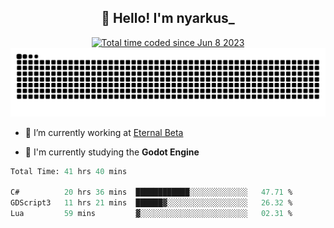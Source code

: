 <h2 align="center">👋 Hello! I'm nyarkus_</h2>
<p align="center">
  <a href="https://wakatime.com/@8f9aa332-6725-4e00-a5d9-b2317a4b74a6">
    <img src="https://wakatime.com/badge/user/8f9aa332-6725-4e00-a5d9-b2317a4b74a6.svg" alt="Total time coded since Jun 8 2023" />
  </a>
  <br>
  <img src = "https://github.com/nyarkus/nyarkus/blob/output/github-snake-dark.svg">
</p>

- 🔭 I’m currently working at [Eternal Beta](https://github.com/Kacianoki/Eternal-Beta)
<!--- 💬 Ask me about **nothing :<**-->
- 🌱 I'm currently studying the **Godot Engine**

<!--START_SECTION:waka-->

```fs
Total Time: 41 hrs 40 mins

C#          20 hrs 36 mins  ████████████░░░░░░░░░░░░░   47.71 %
GDScript3   11 hrs 21 mins  ██████▓░░░░░░░░░░░░░░░░░░   26.32 %
Lua         59 mins         ▓░░░░░░░░░░░░░░░░░░░░░░░░   02.31 %
```

<!--END_SECTION:waka-->
